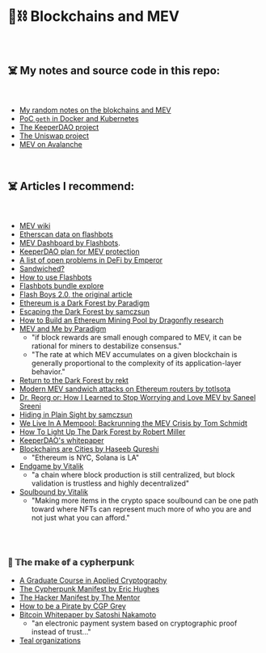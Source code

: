 # 🧱⛓ Blockchains and MEV

<br>


## ☠️ My notes and source code in this repo:

<br>

* [My random notes on the blokchains and MEV](https://github.com/bt3gl-labs/Scratch-notes-Stateful-blockchains-MEV-solidity/tree/main/notes)
* [PoC `geth` in Docker and Kubernetes](https://github.com/bt3gl-labs/Stateful-Blockchains-and-Flashbots/tree/main/geth_and_k8s)
* [The KeeperDAO project](https://github.com/bt3gl-labs/Scratch-Space-Stateful-Blockchains/tree/main/keeperDAO)
* [The Uniswap project](https://github.com/bt3gl-labs/Scratch-Space-Stateful-Blockchains/tree/main/Uniswap)
* [MEV on Avalanche](https://github.com/bt3gl-labs/Scratch-Space-Stateful-Blockchains/tree/main/Avalanche)



<br>


## ☠️ Articles I recommend:

<br>

- [MEV wiki](https://www.mev.wiki/)
- [Etherscan data on flashbots](https://etherscan.io/blocks/label/flashbots)
- [MEV Dashboard by Flashbots](https://explore.flashbots.net/).
- [KeeperDAO plan for MEV protection](https://blog.keeperdao.com/how-to-protect-yourself-from-mev-and-get-paid-for-it/)
- [A list of open problems in DeFi by Emperor](https://mirror.xyz/0xemperor.eth/0guEj0CYt5V8J5AKur2_UNKyOhONr1QJaG4NGDF0YoQ)
- [Sandwiched?](https://sandwiched.wtf/)
- [How to use Flashbots](https://cryptomarketpool.com/how-to-use-flashbots/)
- [Flashbots bundle explore](https://flashbots-explorer.marto.lol/)
- [Flash Boys 2.0, the original article](https://arxiv.org/pdf/1904.05234.pdf)
- [Ethereum is a Dark Forest by Paradigm](https://www.paradigm.xyz/2020/08/ethereum-is-a-dark-forest)
- [Escaping the Dark Forest by samczsun](https://samczsun.com/escaping-the-dark-forest/)
- [How to Build an Ethereum Mining Pool by Dragonfly research](https://medium.com/dragonfly-research/how-to-build-an-ethereum-mining-pool-6be356520b7a)
- [MEV and Me by Paradigm](https://research.paradigm.xyz/MEV)
   - "if block rewards are small enough compared to MEV, it can be rational for miners to destabilize consensus."
   - "The rate at which MEV accumulates on a given blockchain is generally proportional to the complexity of its application-layer behavior."
- [Return to the Dark Forest by rekt](https://rekt.news/return-to-the-dark-forest/)
- [Modern MEV sandwich attacks on Ethereum routers by totlsota](https://mirror.xyz/totlsota.eth/9JaNkZ1XQfQD6Y79aLYHC_kb_dSBoJ2JYiag5BuGGM8)
- [Dr. Reorg or: How I Learned to Stop Worrying and Love MEV by Saneel Sreeni](https://medium.com/dragonfly-research/dr-reorg-or-how-i-learned-to-stop-worrying-and-love-mev-2ee72b428d1d)
- [Hiding in Plain Sight by samczsun](https://samczsun.com/hiding-in-plain-sight/)
- [We Live In A Mempool: Backrunning the MEV Crisis by Tom Schmidt](https://medium.com/dragonfly-research/we-live-in-a-mempool-backrunning-the-mev-crisis-a4ea0b493b05)
- [How To Light Up The Dark Forest by Robert Miller](https://writings.flashbots.net/writings/the-anatomy-of-an-inspector/)
- [KeeperDAO's whitepaper](https://github.com/keeperdao/whitepaper/blob/main/whitepaper.pdf)
- [Blockchains are Cities by Haseeb Qureshi](https://medium.com/dragonfly-research/blockchains-are-cities-564327013f86)
   * "Ethereum is NYC, Solana is LA" 
- [Endgame by Vitalik](https://vitalik.ca/general/2021/12/06/endgame.html)
   * "a chain where block production is still centralized, but block validation is trustless and highly decentralized"
- [Soulbound by Vitalik](https://vitalik.eth.limo/general/2022/01/26/soulbound.html)  
   * "Making more items in the crypto space soulbound can be one path toward where NFTs can represent much more of who you are and not just what you can afford."

<br>
<br>

### 📙 𝕋𝕙𝕖 𝕞𝕒𝕜𝕖 𝕠𝕗 𝕒 𝕔𝕪𝕡𝕙𝕖𝕣𝕡𝕦𝕟𝕜


* [A Graduate Course in Applied Cryptography](http://toc.cryptobook.us/)
* [The Cypherpunk Manifest by Eric Hughes](https://activism.net/cypherpunk/manifesto.html)
* [The Hacker Manifest by The Mentor](http://phrack.org/issues/7/3.html)
* [How to be a Pirate by CGP Grey](https://www.youtube.com/watch?v=T0fAznO1wA8)
* [Bitcoin Whitepaper by Satoshi Nakamoto](https://bitcoin.org/bitcoin.pdf)
   * "an electronic payment system based on cryptographic proof instead of trust..."
* [Teal organizations](https://reinventingorganizationswiki.com/)


